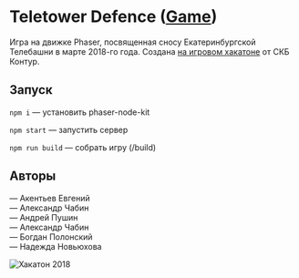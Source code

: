 # Teletower Defence ([Game](https://a-chabin.github.io/teletower-defence/))

Игра на движке Phaser, посвященная сносу Екатеринбургской Телебашни в марте 2018-го года. Создана [на игровом хакатоне](https://habr.com/ru/company/skbkontur/blog/351898/) от СКБ Контур.

## Запуск
`npm i` — установить phaser-node-kit

`npm start` — запустить сервер

`npm run build` — собрать игру (/build)

## Авторы
— Акентьев Евгений<br/>
— Александр Чабин<br/>
— Андрей Пушин<br/>
— Александр Чабин<br/>
— Богдан Полонский<br/>
— Надежда Новьюхова<br/>




![Хакатон 2018](https://habrastorage.org/webt/td/t9/l9/tdt9l9dgnm3vthmyil6zlhamkbk.png)
